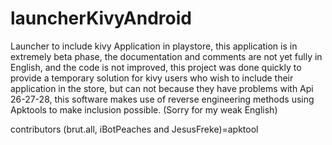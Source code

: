 # launcherKivyAndroid

Launcher to include kivy Application in playstore, this application is in extremely beta phase, the documentation and comments are not yet fully in English, and the code is not improved, this project was done quickly to provide a temporary solution for kivy users who wish to include their application in the store, but can not because they have problems with Api 26-27-28, this software makes use of reverse engineering methods using Apktools to make inclusion possible.
(Sorry for my weak English)




 contributors (brut.all, iBotPeaches and JesusFreke)=apktool
